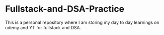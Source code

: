 # Fullstack-and-DSA-Practice
This is a personal repository where I am storing my day to day learnings on udemy and YT for fullstack and DSA.
